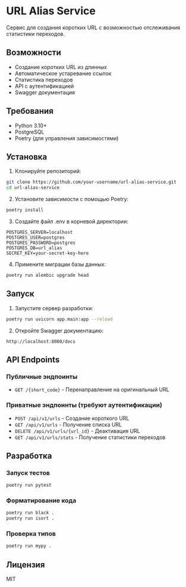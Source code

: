 # URL Alias Service

Сервис для создания коротких URL с возможностью отслеживания статистики переходов.

## Возможности

- Создание коротких URL из длинных
- Автоматическое устаревание ссылок
- Статистика переходов
- API с аутентификацией
- Swagger документация

## Требования

- Python 3.10+
- PostgreSQL
- Poetry (для управления зависимостями)

## Установка

1. Клонируйте репозиторий:
```bash
git clone https://github.com/your-username/url-alias-service.git
cd url-alias-service
```

2. Установите зависимости с помощью Poetry:
```bash
poetry install
```

3. Создайте файл .env в корневой директории:
```env
POSTGRES_SERVER=localhost
POSTGRES_USER=postgres
POSTGRES_PASSWORD=postgres
POSTGRES_DB=url_alias
SECRET_KEY=your-secret-key-here
```

4. Примените миграции базы данных:
```bash
poetry run alembic upgrade head
```

## Запуск

1. Запустите сервер разработки:
```bash
poetry run uvicorn app.main:app --reload
```

2. Откройте Swagger документацию:
```
http://localhost:8000/docs
```

## API Endpoints

### Публичные эндпоинты

- `GET /{short_code}` - Перенаправление на оригинальный URL

### Приватные эндпоинты (требуют аутентификации)

- `POST /api/v1/urls` - Создание короткого URL
- `GET /api/v1/urls` - Получение списка URL
- `DELETE /api/v1/urls/{url_id}` - Деактивация URL
- `GET /api/v1/urls/stats` - Получение статистики переходов

## Разработка

### Запуск тестов

```bash
poetry run pytest
```

### Форматирование кода

```bash
poetry run black .
poetry run isort .
```

### Проверка типов

```bash
poetry run mypy .
```

## Лицензия

MIT 
